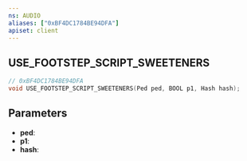 ```yaml
---
ns: AUDIO
aliases: ["0xBF4DC1784BE94DFA"]
apiset: client
---
```

## USE_FOOTSTEP_SCRIPT_SWEETENERS

```c
// 0xBF4DC1784BE94DFA
void USE_FOOTSTEP_SCRIPT_SWEETENERS(Ped ped, BOOL p1, Hash hash);
```


## Parameters
* **ped**:
* **p1**:
* **hash**: